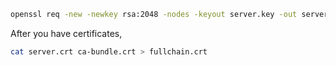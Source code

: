 ```bash
openssl req -new -newkey rsa:2048 -nodes -keyout server.key -out server.csr
```

After you have certificates, 

```bash
cat server.crt ca-bundle.crt > fullchain.crt
```
